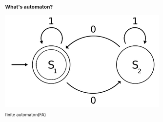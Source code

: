 ### What's automaton?

<p class="fragment fade-up">
	<img src="assets/DFAexample.svg"/>
</p>

<span class="fragment fade-in">finite automaton(FA)</span>
